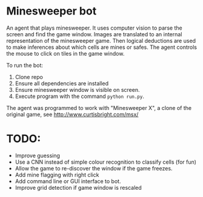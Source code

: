 # Minesweeper bot
An agent that plays minesweeper. It uses computer vision to parse the
screen and find the game window. Images are translated to an internal representation
of the minesweeper game. Then logical deductions are used to make inferences about 
which cells are mines or safes. The agent controls the mouse to click on tiles in the
game window. 

To run the bot:
1. Clone repo
2. Ensure all dependencies are installed
3. Ensure minesweeper window is visible on screen.
4. Execute program with the command `python run.py`.

The agent was programmed to work with "Minesweeper X", a clone of the original game, 
see http://www.curtisbright.com/msx/

# TODO:
- Improve guessing
- Use a CNN instead of simple colour recognition to classify cells (for fun)
- Allow the game to re-discover the window if the game freezes.
- Add mine flagging with right click
- Add command line or GUI interface to bot.
- Improve grid detection if game window is rescaled
